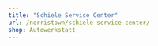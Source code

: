 ```yaml
---
title: "Schiele Service Center"
url: /norristown/schiele-service-center/
shop: Autowerkstatt
---
```

